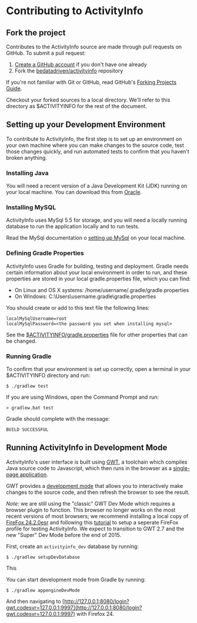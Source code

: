
# Contributing to ActivityInfo

## Fork the project

Contributes to the ActivityInfo source are made through pull requests on GitHub. To submit a pull request:

1. [Create a GitHub account](https://github.com/join) if you don't have one already
2. Fork the [bedatadriven/activityinfo](https://github.com/bedatadriven/activityinfo) repository

If you're not familiar with Git or GitHub, read GitHub's [Forking Projects Guide](https://guides.github.com/activities/forking/).

Checkout your forked sources to a local directory. We'll refer to this directory as $ACTIVITYINFO for the rest
of the document.

## Setting up your Development Environment

To contribute to ActivityInfo, the first step is to set up an environment on your own machine where you 
can make changes to the source code, test those changes quickly, and run automated tests to confirm that you haven't
broken anything.

### Installing Java

You will need a recent version of a Java Development Kit (JDK) running on your local machine. You can download
this from [Oracle](http://www.oracle.com/technetwork/java/javase/downloads/jdk8-downloads-2133151.html).

### Installing MySQL

ActivityInfo uses MySql 5.5 for storage, and you will need a locally running database to run the application locally and
to run tests.

Read the MySql documentation o [setting up MySql](https://dev.mysql.com/doc/refman/5.5/en/installing.html) on your
local machine.

### Defining Gradle Properties

ActivityInfo uses Gradle for building, testing and deployment. Gradle needs certain information about your local
environment in order to run, and these properties are stored in your local gradle.properties file, which you can find:

* On Linux and OS X systems: /home/username/.gradle/gradle.properties
* On Windows: C:\Users\username\.gradle\gradle.properties

You should create or add to this text file the following lines:


    localMySqlUsername=root
    localMySqlPassword=<the password you set when installing mysql>

See the [$ACTIVITYINFO/gradle.properties](gradle.properties) file for other properties that can be changed.

### Running Gradle

To confirm that your environment is set up correctly, open a terminal in your $ACTIVITYINFO directory and run:

    $ ./gradlew test

If you are using Windows, open the Command Prompt and run:

    > gradlew.bat test
    
Gradle should complete with the message:

    BUILD SUCCESSFUL
    
## Running ActivityInfo in Development Mode

ActivityInfo's user interface is built using [GWT](http://gwtproject.org), a toolchain which compiles Java
source code to Javascript, which then runs in the browser as a 
[single-page application](https://en.wikipedia.org/wiki/Single-page_application).

GWT provides a [development mode](http://www.gwtproject.org/doc/latest/DevGuideCompilingAndDebugging.html)
that allows you to interactively make changes to the source code, and then refresh
the browser to see the result.

*Note:* we are still using the "classic" GWT Dev Mode which requires a browser plugin to function. This browser
no longer works on the most recent versions of most browsers; we recommend installing a local copy of
[FireFox 24.2.0esr](https://ftp.mozilla.org/pub/mozilla.org/firefox/releases/24.2.0esr/) and following this 
[tutorial](https://openbpm.wordpress.com/2014/05/31/getting-gwt-plugin-to-work-on-firefox-on-ubuntu-14-04/) to setup
a seperate FireFox profile for testing ActivityInfo. We expect to transition to GWT 2.7 and the new "Super" Dev Mode 
before the end of 2015.

First, create an `activityinfo_dev` database by running:

    $ ./gradlew setupDevDatabase
    
This 

You can start development mode from Gradle by running:

    $ ./gradlew appengineDevMode
    
And then navigating to [http://127.0.0.1:8080/login?gwt.codesvr=127.0.0.1:9997](http://127.0.0.1:8080/login?gwt.codesvr=127.0.0.1:9997)
with Firefox 24. 






